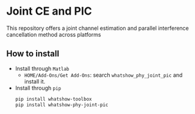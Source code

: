 # Joint CE and PIC
This repository offers a joint channel estimation and parallel interference cancellation method across platforms

## How to install
* Install through `Matlab`
    * `HOME/Add-Ons/Get Add-Ons`: search `whatshow_phy_joint_pic` and install it.
* Install through `pip`
    ```sh
    pip install whatshow-toolbox
    pip install whatshow-phy-joint-pic
    ```